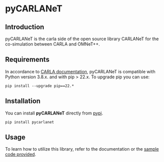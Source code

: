 pyCARLANeT
===============
## Introduction
pyCARLANeT is the carla side of the open source library CARLANeT for the co-simulation between CARLA and OMNeT++.

## Requirements
In accordance to [CARLA documentation](https://carla.readthedocs.io/en/latest/start_quickstart/), pyCARLANeT is compatible with Python version 3.8.x. and with pip > 22.x.
To upgrade pip you can use:
```shell
pip install --upgrade pip==22.*
```

## Installation
You can install **pyCARLANeT** directly from [pypi](https://pypi.org/project/pycarlanet/). 
```shell
pip install pycarlanet
```

## Usage
To learn how to utilize this library, refer to the documentation or the [sample code provided](sample/template_car_pedestrian.py). 
